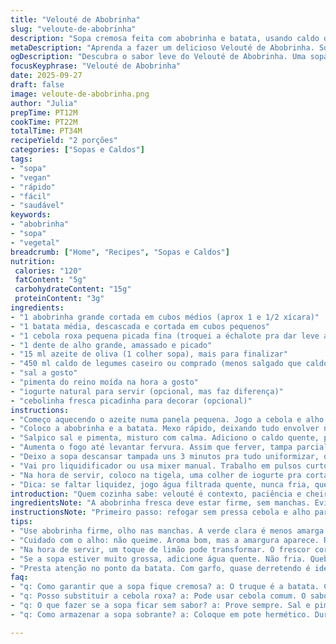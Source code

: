 ```yaml
---
title: "Velouté de Abobrinha"
slug: "veloute-de-abobrinha"
description: "Sopa cremosa feita com abobrinha e batata, usando caldo de legumes para uma versão vegetal. Textura aveludada, toque delicado de alho e cebolinha fresca. Sem glúten, sem nozes nem ovos. Fácil, rápida, reconfortante. Dá pra fazer no fogão sem frescura. Olhar a cor da batata cozida, sentir o cheiro do alho amaciando, é sinal. Serve com iogurte natural ou creme azedo, joga um fiozinho de azeite e cebolinhas picadinhas pra quebrar a doçura. Substitui o caldo de frango por vegetal. Quem gosta, põe um toque de limão pra iluminar no final. Receita simples, leva um tempo pra ficar macia, mas a mágica tá na paciência e no jeito."
metaDescription: "Aprenda a fazer um delicioso Velouté de Abobrinha. Sopa cremosa, fácil e reconfortante que traz o sabor da cozinha francesa adaptada."
ogDescription: "Descubra o sabor leve do Velouté de Abobrinha. Uma sopa cremosa e rápida, perfeita pra quem aprecia ingredientes frescos e saudáveis."
focusKeyphrase: "Velouté de Abobrinha"
date: 2025-09-27
draft: false
image: veloute-de-abobrinha.png
author: "Julia"
prepTime: PT12M
cookTime: PT22M
totalTime: PT34M
recipeYield: "2 porções"
categories: ["Sopas e Caldos"]
tags:
- "sopa"
- "vegan"
- "rápido"
- "fácil"
- "saudável"
keywords:
- "abobrinha"
- "sopa"
- "vegetal"
breadcrumb: ["Home", "Recipes", "Sopas e Caldos"]
nutrition: 
 calories: "120"
 fatContent: "5g"
 carbohydrateContent: "15g"
 proteinContent: "3g"
ingredients:
- "1 abobrinha grande cortada em cubos médios (aprox 1 e 1/2 xícara)"
- "1 batata média, descascada e cortada em cubos pequenos"
- "1 cebola roxa pequena picada fina (troquei a échalote pra dar leve adocicado)"
- "1 dente de alho grande, amassado e picado"
- "15 ml azeite de oliva (1 colher sopa), mais para finalizar"
- "450 ml caldo de legumes caseiro ou comprado (menos salgado que caldo de frango)"
- "sal a gosto"
- "pimenta do reino moída na hora a gosto"
- "iogurte natural para servir (opcional, mas faz diferença)"
- "cebolinha fresca picadinha para decorar (opcional)"
instructions:
- "Começo aquecendo o azeite numa panela pequena. Jogo a cebola e alho até murchar, tomar cheiro sem dourar - cuidado pra não queimar que amarga rápido."
- "Coloco a abobrinha e a batata. Mexo rápido, deixando tudo envolver no azeite e no vapor que soltam. O segredo é amolecer sem desmanchar logo de cara."
- "Salpico sal e pimenta, misturo com calma. Adiciono o caldo quente, pra não travar a fervura e não esfriar a panela."
- "Aumenta o fogo até levantar fervura. Assim que ferver, tampa parcial pra não perder vapor e abaixa o fogo. Logo vão sentir o borbulhar suave, cheiro da batata que vai amaciar. Isso leva uns 20 minutos, mas olho o garfo. A batata tem que estar macia, quase derretendo no toque, aí desligo."
- "Deixo a sopa descansar tampada uns 3 minutos pra tudo uniformizar, o calor continua o cozimento interno, ajuda na textura final."
- "Vai pro liquidificador ou usa mixer manual. Trabalho em pulsos curtos, só até ficar cremoso. Se bater demais, vira caldo, perde corpo. Ajusto sal e pimenta, sempre naquele esquema: provar, sentir, acertar."
- "Na hora de servir, coloco na tigela, uma colher de iogurte pra cortar a doçura, um fio bom de azeite, e cebolinha fresca. Quem faz, comenta que o contraste quente/frio cremoso é a cereja do bolo."
- "Dica: se faltar liquidez, jogo água filtrada quente, nunca fria, que quebra o choque térmico. Pra versão vegana, troca o caldo de frango por vegetal sem problemão."
introduction: "Quem cozinha sabe: velouté é contexto, paciência e cheiro que vai enchendo a cozinha. Essa sopa de abobrinha é prática, mas não deixa de ser cuidadosa. Trocando a cebola usual pela roxa, achei que traz uma doçura interessante sem pesar. A batata, claro, é mágica: responsável pela textura aveludada sem precisar de creme. Ralei um pouco na água do caldo: usei o vegetal pra poder agradar até quem evita carne, e fez diferença na leveza final. O fogo médio-baixo e a tampa na hora certa, isso eu aprendi a valorizar. Sinto falta de gente que entende essa sopa além do básico: textura, cheiro, momento certo de desligar, não é tempo engessado. Uma pitada de iogurte destoa da doçura natural, as cebolinhas jogadas por cima dão frescor e cor. É isso."
ingredientsNote: "A abobrinha fresca deve estar firme, sem manchas. Evite a verde muito escura; prefiro a verde clara para sabor menos amargo. Batata, usei a dedicadamente branca, mas a inglesa funciona. Troquei échalote por cebola roxa pequena, que fica levemente doce; pode ser aí a pequena revolução. Alho sempre fresco, picado fino, mas sem dourar. Caldo caseiro em casa, redução do sal; afinal, você controla. Se só tiver caldo pronto, cuidado pra não salgar demais. O azeite, bom de qualidade, faz diferença no aroma final e na untuosidade. Repare que a sopa pede pouca gordura, mais aroma do que peso. O iogurte facilita suavizar a acidez e o frescor, mas pode ser apagado com creme de leite fresco, leite de coco, ou até requeijão cremoso. Cebolinha, indispensável, só no final pra não perder sabor e cor. No verão uso ervas frescas como manjericão no lugar para variar."
instructionsNote: "Primeiro passo: refogar sem pressa cebola e alho para montar sabor base. Não queime, o amargo salta fora. Aí vem a abobrinha e batata vamos deixar suar, ganhar aroma no azeite. A atenção está no ponto da batata, porque ela é a chave da textura. Testar com garfo, quase desmanchando na ponta é o ideal, não deve ficar dura nem esfarelada demais. Cozinhar com tampa parcial mantém vapor, evita ressecar, mantendo líquido essencial. No liquidificador, bater pouco, quase sentindo o corpo do caldo, um purê leve, não um creme denso. Provar ajustando sal e pimenta como medida de segurança e sabor. Na hora de servir, o iogurte faz contraste e o fio de azeite final cria uma camada de sabor, textura e aroma, enquanto a cebolinha adiciona frescor e crocância sutil. Solução prática se faltar líquido: água quente, não fria, para preservar o calor e corrente do cozimento. A técnica está na sensibilidade do cozinheiro, olhar, sentir, corrigir."
tips:
- "Use abobrinha firme, olho nas manchas. A verde clara é menos amarga. Batata branca é a melhor. Não esfarela. Mantenha a pele, se possível. Pego leve."
- "Cuidado com o alho: não queime. Aroma bom, mas a amargura aparece. Refogar devagar e com atenção faz diferença. Cozinhando até a batata derreter será sucesso."
- "Na hora de servir, um toque de limão pode transformar. O frescor corta a doçura da sopa. Experimento sempre com uma fatia. Iogurte natural é a melhor opção."
- "Se a sopa estiver muito grossa, adicione água quente. Não fria. Quebra a temperatura. Para veganos, caldo vegetal é a solução. Simples e prático."
- "Presta atenção no ponto da batata. Com garfo, quase derretendo é ideal. Não exagere no processo de batida. A textura cremosa é a meta. Faça em pulsos curtos."
faq:
- "q: Como garantir que a sopa fique cremosa? a: O truque é a batata. Cozinhe até desmanchar. Não bata demais. Uma textura leve é o foco."
- "q: Posso substituir a cebola roxa? a: Pode usar cebola comum. O sabor vai mudar um pouco. Experimente com alho-poró, também dá certo."
- "q: O que fazer se a sopa ficar sem sabor? a: Prove sempre. Sal e pimenta ajustam. Se for o caso, ervas frescas como manjericão funcionam."
- "q: Como armazenar a sopa sobrante? a: Coloque em pote hermético. Durará bem na geladeira por 3 dias. Se quiser congelar, faça em porções."

---
```


